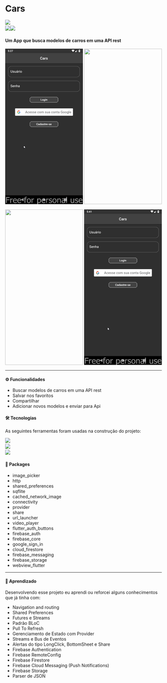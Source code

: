 # Cars

![](https://img.shields.io/badge/version-1.0-red?style=flat-square)  
![](https://img.shields.io/badge/support-grey?style=flat-square)![](https://img.shields.io/badge/-red?style=flat-square&logo=android)
<h4 align="left">Um App que busca modelos de carros em uma API rest</h4>

<p align="center">
  <img width="250" height="500" src="https://github.com/gcoutinho1/cars/blob/master/gifs/login.gif">
  <img width="250" height="500" src="https://github.com/gcoutinho1/cars/blob/master/gifs/login_google.gif">
</p>
<p align="center">
  <img width="250" height="500" src="https://github.com/gcoutinho1/cars/blob/master/gifs/favorites_details.gif">
  <img width="250" height="500" src="https://github.com/gcoutinho1/cars/blob/master/gifs/cadastro_validacao.gif">
</p>

---

#### ⚙ Funcionalidades
- Buscar modelos de carros em uma API rest
- Salvar nos favoritos
- Compartilhar
- Adicionar novos modelos e enviar para Api

#### 🛠 Tecnologias
As seguintes ferramentas foram usadas na construção do projeto:

![](https://img.shields.io/badge/IDE-AndroidStudio-red?style=flat-square&logo=android)  
![](https://img.shields.io/badge/Framework-Flutter-red?style=flat-square&logo=flutter&logoColor=0095e6)  
![](https://img.shields.io/badge/Code-Dart-red?style=flat-square&logo=dart&logoColor=0095e6)

#### 💾 Packages

- image_picker
- http
- shared_preferences
- sqflite
- cached_network_image
- connectivity
- provider
- share
- url_launcher
- video_player
- flutter_auth_buttons
- firebase_auth
- firebase_core
- google_sign_in
- cloud_firestore
- firebase_messaging
- firebase_storage
- webview_flutter

---

#### 📘 Aprendizado

Desenvolvendo esse projeto eu aprendi ou reforcei alguns conhecimentos que já tinha com:
- Navigation and routing
- Shared Preferences
- Futures e Streams
- Padrão BLoC
- Pull To Refresh
- Gerenciamento de Estado com Provider
- Streams e Bus de Eventos
- Alertas do tipo LongClick, BottomSheet e Share
- Firebase Authentication
- Firebase RemoteConfig
- Firebase Firestore
- Firebase Cloud Messaging (Push Notifications)
- Firebase Storage
- Parser de JSON